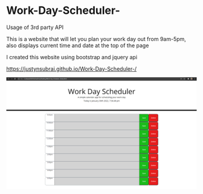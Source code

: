 # Work-Day-Scheduler-
Usage of 3rd party API 

This is a website that will let you plan your work day out from 9am-5pm, also displays current time and date at the top of the page

I created this website using bootstrap and jquery api

<a href="https://justynsubrai.github.io/Work-Day-Scheduler-/">https://justynsubrai.github.io/Work-Day-Scheduler-/</a>

<img src='work-day-scheduler sc.png'>